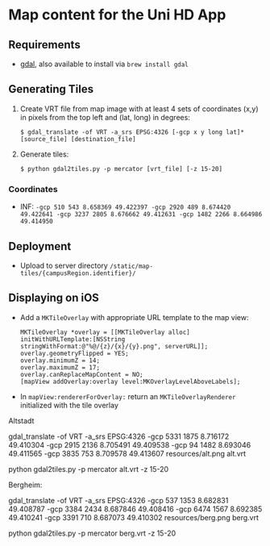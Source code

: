 # Map content for the Uni HD App

## Requirements

- [gdal](http://www.gdal.org), also available to install via `brew install gdal`

## Generating Tiles

1. Create VRT file from map image with at least 4 sets of coordinates (x,y) in pixels from the top left and (lat, long) in degrees:

	`$ gdal_translate -of VRT -a_srs EPSG:4326 [-gcp x y long lat]* [source_file] [destination_file]`

2. Generate tiles:

	`$ python gdal2tiles.py -p mercator [vrt_file] [-z 15-20]`
	
### Coordinates

- INF: `-gcp 510 543 8.658369 49.422397 -gcp 2920 489 8.674420 49.422641 -gcp 3237 2805 8.676662 49.412631 -gcp 1482 2266 8.664986 49.414950`

## Deployment

- Upload to server directory `/static/map-tiles/{campusRegion.identifier}/`

## Displaying on iOS

- Add a `MKTileOverlay` with appropriate URL template to the map view:

	```
    MKTileOverlay *overlay = [[MKTileOverlay alloc] initWithURLTemplate:[NSString stringWithFormat:@"%@/{z}/{x}/{y}.png", serverURL]];
    overlay.geometryFlipped = YES;
    overlay.minimumZ = 14;
    overlay.maximumZ = 17;
    overlay.canReplaceMapContent = NO;
    [mapView addOverlay:overlay level:MKOverlayLevelAboveLabels];
	```
	
- In `mapView:rendererForOverlay:` return an `MKTileOverlayRenderer` initialized with the tile overlay


Altstadt

gdal_translate -of VRT -a_srs EPSG:4326 -gcp 5331 1875 8.716172 49.410304 -gcp 2915 2136 8.705491 49.409538 -gcp 94 1482 8.693046 49.411565 -gcp 3835 753 8.709578 49.413607 resources/alt.png alt.vrt

python gdal2tiles.py -p mercator alt.vrt -z 15-20

Bergheim:

gdal_translate -of VRT -a_srs EPSG:4326 -gcp 537 1353 8.682831 49.408787 -gcp 3384 2434 8.687846 49.408416 -gcp 6474 1567 8.692385 49.410241 -gcp 3391 710 8.687073 49.410302 resources/berg.png berg.vrt

python gdal2tiles.py -p mercator berg.vrt -z 15-20

